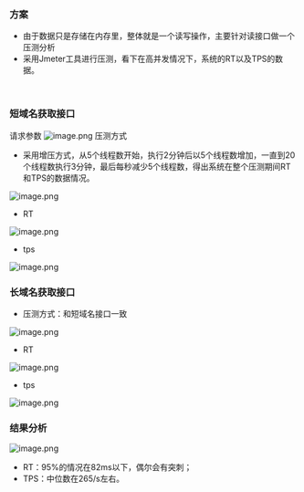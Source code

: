 ### 方案
- 由于数据只是存储在内存里，整体就是一个读写操作，主要针对读接口做一个压测分析
- 采用Jmeter工具进行压测，看下在高并发情况下，系统的RT以及TPS的数据。

​

### 短域名获取接口
请求参数
![image.png](https://intranetproxy.alipay.com/skylark/lark/0/2021/png/204970/1639837681307-ae41e10c-5568-43f0-9b4a-2e8cbcce73e8.png#clientId=ud08fc794-7632-4&crop=0&crop=0&crop=1&crop=1&from=paste&height=179&id=u2c80f73b&margin=%5Bobject%20Object%5D&name=image.png&originHeight=357&originWidth=1566&originalType=binary&ratio=1&rotation=0&showTitle=false&size=117086&status=done&style=none&taskId=u958d2ad5-e3f0-48b1-87a9-6fdac627353&title=&width=783)
压测方式

- 采用增压方式，从5个线程数开始，执行2分钟后以5个线程数增加，一直到20个线程数执行3分钟，最后每秒减少5个线程数，得出系统在整个压测期间RT和TPS的数据情况。

![image.png](https://intranetproxy.alipay.com/skylark/lark/0/2021/png/204970/1639837695606-f06ea994-f2f7-4e3f-b61a-13ce507b39c4.png#clientId=ud08fc794-7632-4&crop=0&crop=0&crop=1&crop=1&from=paste&height=410&id=u9e296ff2&margin=%5Bobject%20Object%5D&name=image.png&originHeight=490&originWidth=750&originalType=binary&ratio=1&rotation=0&showTitle=false&size=120426&status=done&style=none&taskId=u2f2b9ea7-fb28-407c-b29c-2eeb138d542&title=&width=627)

- RT

![image.png](https://intranetproxy.alipay.com/skylark/lark/0/2021/png/204970/1639837918100-8e6c5c73-9c84-4e8f-9136-9923f751cee8.png#clientId=ud08fc794-7632-4&crop=0&crop=0&crop=1&crop=1&from=paste&height=392&id=u0edfb889&margin=%5Bobject%20Object%5D&name=image.png&originHeight=465&originWidth=750&originalType=binary&ratio=1&rotation=0&showTitle=false&size=163264&status=done&style=none&taskId=ub1184844-030e-470f-9814-5b50a9bf55b&title=&width=633)

- tps

![image.png](https://intranetproxy.alipay.com/skylark/lark/0/2021/png/204970/1639837933964-e462dbac-65d2-4e89-8b2f-20b91d1926cc.png#clientId=ud08fc794-7632-4&crop=0&crop=0&crop=1&crop=1&from=paste&height=378&id=u02d4a5ed&margin=%5Bobject%20Object%5D&name=image.png&originHeight=446&originWidth=750&originalType=binary&ratio=1&rotation=0&showTitle=false&size=322854&status=done&style=none&taskId=u84d031fd-752a-4759-a349-128ca221769&title=&width=635)


### 长域名获取接口

- 压测方式：和短域名接口一致

![image.png](https://intranetproxy.alipay.com/skylark/lark/0/2021/png/204970/1639838034249-f99f0053-d040-4ea6-a491-4862c7bade7e.png#clientId=ud08fc794-7632-4&crop=0&crop=0&crop=1&crop=1&from=paste&height=417&id=udd7d21ec&margin=%5Bobject%20Object%5D&name=image.png&originHeight=490&originWidth=750&originalType=binary&ratio=1&rotation=0&showTitle=false&size=120426&status=done&style=none&taskId=u644b975f-85f1-4d41-b877-df0159044ff&title=&width=639)

- RT

![image.png](https://intranetproxy.alipay.com/skylark/lark/0/2021/png/204970/1639838115162-e2a401f2-5cfe-44ab-a0fe-a831e1b1a112.png#clientId=ud08fc794-7632-4&crop=0&crop=0&crop=1&crop=1&from=paste&height=374&id=ubb823383&margin=%5Bobject%20Object%5D&name=image.png&originHeight=439&originWidth=750&originalType=binary&ratio=1&rotation=0&showTitle=false&size=248162&status=done&style=none&taskId=u6e20ab73-fbcf-4556-a4e1-07507f4ab29&title=&width=639)

- tps

![image.png](https://intranetproxy.alipay.com/skylark/lark/0/2021/png/204970/1639838102238-4005eed0-9b77-448d-ad58-1620b7e915ce.png#clientId=ud08fc794-7632-4&crop=0&crop=0&crop=1&crop=1&from=paste&height=373&id=ua2bf1c3b&margin=%5Bobject%20Object%5D&name=image.png&originHeight=433&originWidth=744&originalType=binary&ratio=1&rotation=0&showTitle=false&size=329073&status=done&style=none&taskId=u24c413fb-f828-4f06-933e-6202590cffb&title=&width=641)
### 结果分析
![image.png](https://intranetproxy.alipay.com/skylark/lark/0/2021/png/204970/1639838196143-da0cca48-679c-4807-8d6c-5924f88c98f6.png#clientId=ud08fc794-7632-4&crop=0&crop=0&crop=1&crop=1&from=paste&height=63&id=ua11f2224&margin=%5Bobject%20Object%5D&name=image.png&originHeight=104&originWidth=1057&originalType=binary&ratio=1&rotation=0&showTitle=false&size=46477&status=done&style=none&taskId=u61706f8c-0b70-46a0-9818-15fa5e0d657&title=&width=642.5)

- RT：95%的情况在82ms以下，偶尔会有突刺；
- TPS：中位数在265/s左右。
